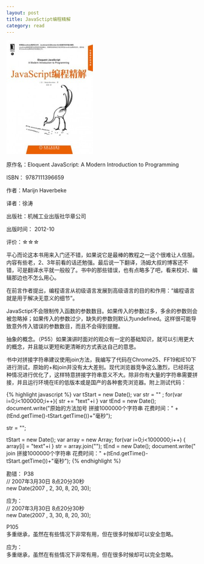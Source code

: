 ```yaml
---
layout: post
title: JavaSctipt编程精解
category: read
---
```

<img src="/images/2013/03/9787111396659-228x300.jpg" alt="9787111396659" width="228" height="300" class="cover" />

原作名：Eloquent JavaScript: A Modern Introduction to Programming

ISBN： 9787111396659

作者：Marijn Haverbeke

译者：徐涛

出版社：机械工业出版社华章公司

出版时间： 2012-10

评价：☆☆☆

平心而论这本书用来入门还不错，如果说它是最棒的教程之一这个很难让人信服。内容有些老，2、3年前看的话还勉强。最后说一下翻译，汤姆大叔的博客还不错，可是翻译水平就一般般了。书中的那些错误，也有点略多了吧，看来校对、编辑那边也不怎么用心。

在前言作者提出，编程语言从初级语言发展到高级语言的目的和作用：“编程语言就是用于解决无意义的细节”。

JavaSctipt不会限制传入函数的参数数目。如果传入的参数过多，多余的参数则会被忽略掉；如果传入的参数过少，缺失的参数则默认为undefined。这样很可能导致意外传入错误的参数数目，而且不会得到提醒。

抽象的概念。（P55）如果演讲时面对的观众有一定的基础知识，就可以引用更大的概念，并且能以更短和更清晰的方式表达自己的意思。

书中对拼接字符串建议使用join方法，我编写了代码在Chrome25、FF19和IE10下进行测试，原始的+和join并没有太大差别。现代浏览器竞争这么激烈，已经将这种情况进行优化了，这样特意拼接字符串意义不大。除非你有大量的字符串需要拼接，并且运行环境在IE的低版本或是国产的各种套壳浏览器。附上测试代码：

{% highlight javascript %}
var tStart = new Date();
var str = "" ;
for(var i=0;i<1000000;i++){
      str += "text"+i
}
var tEnd = new Date();
document.write("原始的方法加号 拼接1000000个字符串 花费时间：" +(tEnd.getTime()-tStart.getTime())+"毫秒");

str = "";

tStart = new Date();
var array = new Array;
for(var i=0;i<1000000;i++) {
      array[i] = "text"+i 
}
str = array.join("");
tEnd = new Date();
document.write("<br/>join 拼接1000000个字符串 花费时间：" +(tEnd.getTime()-tStart.getTime())+"毫秒");
{% endhighlight %}

勘错：
P38    
// 2007年3月30日 8点20分30秒  
new Date(2007 , 2, 30, 8, 20, 30);  

应为：  
// 2007年3月30日 8点20分30秒  
new Date(2007 , 3, 30, 8, 20, 30);  

P105   
多重继承，虽然在有些情况下非常有用，但在很多时候却可以安全忽略。  

应为：  
多重继承，虽然在有些情况下非常有用，但在很多时候却可以完全忽略。  
